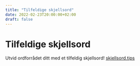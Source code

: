 ```yaml
---
title: "Tilfeldige skjellsord"
date: 2022-02-23T20:00:00+02:00
draft: false
---
```


# Tilfeldige skjellsord

Utvid ordforrådet ditt med et tilfeldig skjellsord! [skjellsord.tips](https://skjellsord.tips/)